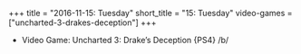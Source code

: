 +++
title = "2016-11-15: Tuesday"
short_title = "15: Tuesday"
video-games = ["uncharted-3-drakes-deception"]
+++


* Video Game: Uncharted 3: Drake’s Deception {PS4} /b/